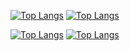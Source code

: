 [![Top Langs](https://github-readme-stats.vercel.app/api/top-langs/?username=bkaanulgen&langs_count=10&layout=compact)](https://github.com/bkaanulgen?tab=repositories)
[![Top Langs](https://github-readme-stats.vercel.app/api/top-langs/?username=bkaanulgen&langs_count=10)](https://github.com/bkaanulgen?tab=repositories)

  
[![Top Langs](https://github-readme-stats.vercel.app/api/top-langs/?username=bkaanulgen&langs_count=10&layout=compact)](https://github.com/bkaanulgen?tab=repositories)
[![Top Langs](https://github-readme-stats.vercel.app/api/top-langs/?username=bkaanulgen&langs_count=10)](https://github.com/bkaanulgen?tab=repositories)
